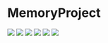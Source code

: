 # MemoryProject

![](https://img.shields.io/appveyor/ci/AnotherFoxGuy/Memory-project.svg)
![](https://img.shields.io/appveyor/tests/AnotherFoxGuy/Memory-project.svg)
![](https://sonarcloud.io/api/project_badges/measure?project=AnotherFoxGuy_memory-project&metric=alert_status)
![](https://sonarcloud.io/api/project_badges/measure?project=AnotherFoxGuy_memory-project&metric=sqale_rating)
![](https://sonarcloud.io/api/project_badges/measure?project=AnotherFoxGuy_memory-project&metric=reliability_rating)
![](https://sonarcloud.io/api/project_badges/measure?project=AnotherFoxGuy_memory-project&metric=security_rating)
